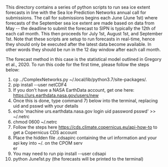 This directory contains a series of python scripts to run sea ice extent
forecasts in line with the Sea Ice Prediction Networks annual call for
submissions. The call for submissions begins each June (June 1st) where
forecasts of the September sea ice extent are made based on data from
May -- the deadline to submit the forecast to SIPN is typically the 12th
of each call month. This then proceeds for July 1st, August 1st, and
September 1st. Note that these scripts are setup to run forecasts in real-time,
hence they should only be executed after the latest data become available. In
other words they should be run in the 12 day window after each call month.

The forecast method in this case is the statistical model outlined in
Gregory et al., 2020. To run this code for the first time, please follow
the steps below:

1) cp ../ComplexNetworks.py ~/.local/lib/python3.7/site-packages/.
2) pip install --user netCDF4
3) If you don't have a NASA EarthData account, get one here: https://urs.earthdata.nasa.gov/users/new
4) Once this is done, type command 7) below into the terminal, replacing uid and psswd with your details
5) echo 'machine urs.earthdata.nasa.gov login uid password psswd' >> ~/.netrc
6) chmod 0600 ~/.netrc
7) Follow the steps here https://cds.climate.copernicus.eu/api-how-to to get a Copernicus CDS account
8) Place the hidden file .cdsapirc containing the url information and your api key into ~/. on the CPOM serv\
er
9) You may need to run pip install --user cdsapi
10) python June1st.py (the forecasts will be printed to the terminal)



 
